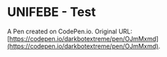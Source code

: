 # UNIFEBE - Test

A Pen created on CodePen.io. Original URL: [https://codepen.io/darkbotextreme/pen/OJmMxmd](https://codepen.io/darkbotextreme/pen/OJmMxmd).


